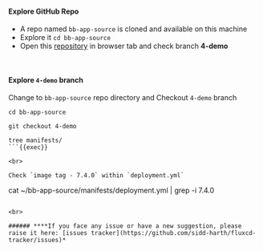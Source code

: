 #### Explore GitHub Repo
- A repo named `bb-app-source` is cloned and available on this machine
- Explore it `cd bb-app-source`
- Open this [repository](https://github.com/sid-demo/bb-app-source) in browser tab and check branch **4-demo**

<br>

#### Explore `4-demo` branch 
Change to `bb-app-source` repo directory and Checkout `4-demo` branch

```
cd bb-app-source

git checkout 4-demo

tree manifests/
```{{exec}}

<br>

Check `image tag - 7.4.0` within `deployment.yml`

```
cat ~/bb-app-source/manifests/deployment.yml | grep -i 7.4.0
```{{exec}}

<br>

###### ****If you face any issue or have a new suggestion, please raise it here: [issues tracker](https://github.com/sidd-harth/fluxcd-tracker/issues)*
